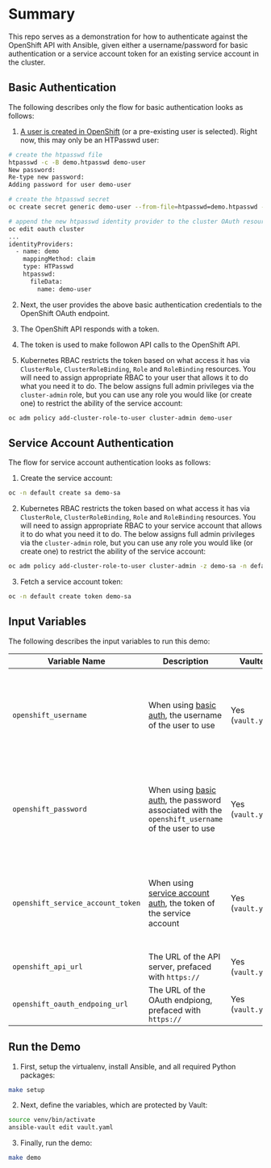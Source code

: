 # Summary

This repo serves as a demonstration for how to authenticate against the OpenShift API with Ansible, given
either a username/password for basic authentication or a service account token for an existing service
account in the cluster.


## Basic Authentication

The following describes only the flow for basic authentication looks as follows:

1. [A user is created in OpenShift](https://docs.redhat.com/en/documentation/openshift_container_platform/4.18/html/authentication_and_authorization/configuring-identity-providers#identity-provider-creating-htpasswd-file-linux_configuring-htpasswd-identity-provider) (or a pre-existing user is selected).  Right now, this may only be an HTPasswd user:

```bash
# create the htpasswd file
htpasswd -c -B demo.htpasswd demo-user
New password: 
Re-type new password: 
Adding password for user demo-user

# create the htpasswd secret
oc create secret generic demo-user --from-file=htpasswd=demo.htpasswd -n openshift-config

# append the new htpasswd identity provider to the cluster OAuth resource .identityProviders section
oc edit oauth cluster
...
identityProviders:
  - name: demo
    mappingMethod: claim
    type: HTPasswd
    htpasswd:
      fileData:
        name: demo-user
```

2. Next, the user provides the above basic authentication credentials to the OpenShift OAuth endpoint.

3. The OpenShift API responds with a token.

4. The token is used to make followon API calls to the OpenShift API.

5. Kubernetes RBAC restricts the token based on what access it has via `ClusterRole`, `ClusterRoleBinding`, `Role` 
and `RoleBinding` resources.  You will need to assign appropriate RBAC to your user that allows it to do 
what you need it to do.  The below assigns full admin privileges via the `cluster-admin` role, but you can use any role
you would like (or create one) to restrict the ability of the service account:

```bash
oc adm policy add-cluster-role-to-user cluster-admin demo-user
```


## Service Account Authentication

The flow for service account authentication looks as follows:

1. Create the service account:

```bash
oc -n default create sa demo-sa
```

2. Kubernetes RBAC restricts the token based on what access it has via `ClusterRole`, `ClusterRoleBinding`, `Role` 
and `RoleBinding` resources.  You will need to assign appropriate RBAC to your service account that allows it to do 
what you need it to do.  The below assigns full admin privileges via the `cluster-admin` role, but you can use any role
you would like (or create one) to restrict the ability of the service account:

```bash
oc adm policy add-cluster-role-to-user cluster-admin -z demo-sa -n default
```

3. Fetch a service account token:

```bash
oc -n default create token demo-sa
```

## Input Variables

The following describes the input variables to run this demo:

| Variable Name | Description | Vaulted | Required |
| --- | --- | --- | --- |
| `openshift_username` | When using [basic auth](#basic-authentication), the username of the user to use | Yes (`vault.yaml`) | No.  One of username and password or service account must be used. |
| `openshift_password` | When using [basic auth](#basic-authentication), the password associated with the `openshift_username` of the user to use | Yes (`vault.yaml`) | No.  One of username and password or service account must be used. |
| `openshift_service_account_token` | When using [service account auth](#service-account-authentication), the token of the service account | Yes (`vault.yaml`) | No.  One of username and password or service account must be used. |
| `openshift_api_url` | The URL of the API server, prefaced with `https://` | Yes (`vault.yaml`) | Yes |
| `openshift_oauth_endpoing_url` | The URL of the OAuth endpiong, prefaced with `https://` | Yes (`vault.yaml`) | Yes |


## Run the Demo

1. First, setup the virtualenv, install Ansible, and all required Python packages:

```bash
make setup
```

2. Next, define the variables, which are protected by Vault:

```bash
source venv/bin/activate
ansible-vault edit vault.yaml
```

3. Finally, run the demo:

```bash
make demo
```
